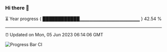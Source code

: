 ### Hi there 👋

⏳ Year progress { ████████████▁▁▁▁▁▁▁▁▁▁▁▁▁▁▁▁▁▁ } 42.54 %

---

⏰ Updated on Mon, 05 Jun 2023 06:14:06 GMT

![Progress Bar CI](https://github.com/liununu/liununu/workflows/Progress%20Bar%20CI/badge.svg)
